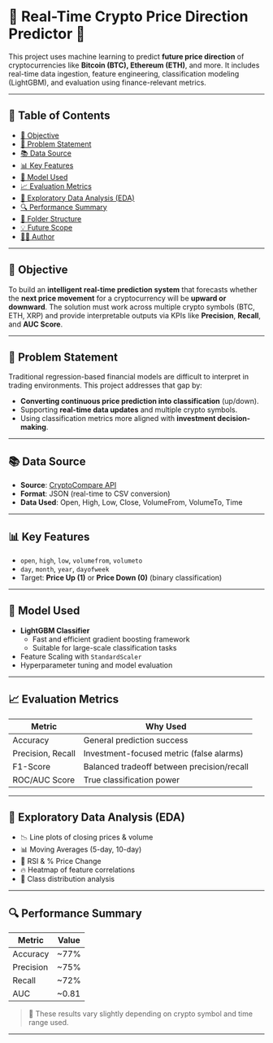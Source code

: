 # 🧠 Real-Time Crypto Price Direction Predictor 🚀

This project uses machine learning to predict **future price direction** of cryptocurrencies like **Bitcoin (BTC), Ethereum (ETH)**, and more. It includes real-time data ingestion, feature engineering, classification modeling (LightGBM), and evaluation using finance-relevant metrics.

---

## 📌 Table of Contents

- [🎯 Objective](#-objective)
- [🧩 Problem Statement](#-problem-statement)
- [📚 Data Source](#-data-source)
- [📊 Key Features](#-key-features)
- [🧠 Model Used](#-model-used)
- [📈 Evaluation Metrics](#-evaluation-metrics)
- [📍 Exploratory Data Analysis (EDA)](#-exploratory-data-analysis-eda)
- [🔍 Performance Summary](#-performance-summary)
- [📂 Folder Structure](#-folder-structure)
- [💡 Future Scope](#-future-scope)
- [👨‍💻 Author](#-author)

---

## 🎯 Objective

To build an **intelligent real-time prediction system** that forecasts whether the **next price movement** for a cryptocurrency will be **upward or downward**. The solution must work across multiple crypto symbols (BTC, ETH, XRP) and provide interpretable outputs via KPIs like **Precision**, **Recall**, and **AUC Score**.

---

## 🧩 Problem Statement

Traditional regression-based financial models are difficult to interpret in trading environments. This project addresses that gap by:
- **Converting continuous price prediction into classification** (up/down).
- Supporting **real-time data updates** and multiple crypto symbols.
- Using classification metrics more aligned with **investment decision-making**.

---

## 📚 Data Source

- **Source**: [CryptoCompare API](https://min-api.cryptocompare.com/)
- **Format**: JSON (real-time to CSV conversion)
- **Data Used**: Open, High, Low, Close, VolumeFrom, VolumeTo, Time

---

## 📊 Key Features

- `open`, `high`, `low`, `volumefrom`, `volumeto`
- `day`, `month`, `year`, `dayofweek`
- Target: **Price Up (1)** or **Price Down (0)** (binary classification)

---

## 🧠 Model Used

- **LightGBM Classifier**
  - Fast and efficient gradient boosting framework
  - Suitable for large-scale classification tasks
- Feature Scaling with `StandardScaler`
- Hyperparameter tuning and model evaluation

---

## 📈 Evaluation Metrics

| Metric              | Why Used                                    |
|---------------------|---------------------------------------------|
| Accuracy            | General prediction success                  |
| Precision, Recall   | Investment-focused metric (false alarms)    |
| F1-Score            | Balanced tradeoff between precision/recall  |
| ROC/AUC Score       | True classification power                   |

---

## 📍 Exploratory Data Analysis (EDA)

- 📉 Line plots of closing prices & volume
- 📊 Moving Averages (5-day, 10-day)
- 🔁 RSI & % Price Change
- 🔥 Heatmap of feature correlations
- 📌 Class distribution analysis

---

## 🔍 Performance Summary

| Metric    | Value     |
|-----------|-----------|
| Accuracy  | ~77%      |
| Precision | ~75%      |
| Recall    | ~72%      |
| AUC       | ~0.81     |

> 🚨 These results vary slightly depending on crypto symbol and time range used.

---
